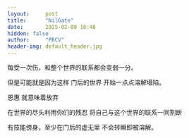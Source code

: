 ```yaml
---
layout:     post
title:      "NilGate"
date:       2025-02-09 18:48
hidden: false
author:     "PRCV"
header-img: default_header.jpg
---
```


每受一次伤，和整个世界的联系都会变弱一分。

但是可能就是因为这样
门后的世界
开始一点点溶解塌陷。

恩惠
就意味着放弃

在世界的尽头利用你们的残忍
将自己与这个世界的联系一同割断

有技能傍身，至少在门后的虚无里
不会转瞬即被溶解。